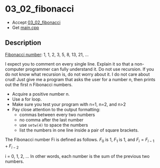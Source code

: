 # 03_02_fibonacci

- Accept [03_02_fibonacci](https://classroom.github.com/a/9xd97izI)
- Get [main.cpp](main.cpp)

## Description

[Fibonacci number](https://en.wikipedia.org/wiki/Fibonacci_number): 1, 1, 2, 3, 5, 8, 13, 21, ...

I expect you to comment on every single line. Explain it so that a non-computer programmer can fully understand it. Do not use recursion. If you do not know what recursion is, do not worry about it. I do not care about crud! Just give me a program that asks the user for a number n, then prints out the first n Fibonacci numbers.

- Acquire a positive number n.
- Use a for loop.
- Make sure you test your program with n=1, n=2, and n>2
- Pay close attention to the output formatting:
    - commas between every two numbers 
    - no comma after the last number
    - use `setw(4)` to space the numbers
    - list the numbers in one line inside a pair of square brackets.

The Fibonacci number Fi is defined as follows. $F_0$ is 1, $F_1$ is 1, and $F_i = F_{i-1} + F_{i-2}$

i = 0, 1, 2, ... In other words, each number is the sum of the previous two numbers.
